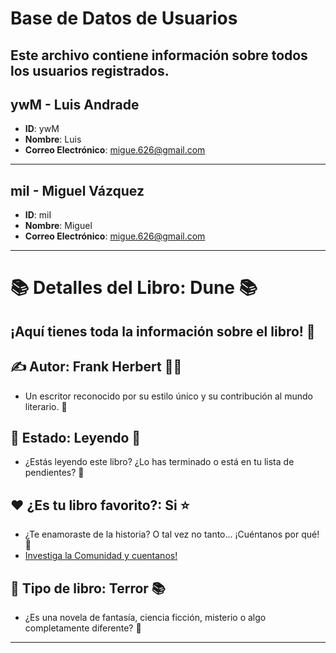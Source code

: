 # Base de Datos de Usuarios
Este archivo contiene información sobre todos los usuarios registrados.
---
## ywM - Luis Andrade
- **ID**: ywM
- **Nombre**: Luis
- **Correo Electrónico**: migue.626@gmail.com
---
## miI - Miguel Vázquez
- **ID**: miI
- **Nombre**: Miguel
- **Correo Electrónico**: migue.626@gmail.com
---
# 📚 **Detalles del Libro: Dune** 📚
¡Aquí tienes toda la información sobre el libro! 🌟
---

## ✍️ **Autor**: Frank Herbert 👨‍💻
- Un escritor reconocido por su estilo único y su contribución al mundo literario. 📖

## 📖 **Estado**: Leyendo 📌
- ¿Estás leyendo este libro? ¿Lo has terminado o está en tu lista de pendientes? 📅

## ❤️ **¿Es tu libro favorito?**: Si ⭐
- ¿Te enamoraste de la historia? O tal vez no tanto... ¡Cuéntanos por qué! 💬
- [Investiga la Comunidad y cuentanos!](https://github.com/savamidev/BookTrack/tree/15ec9e01d2d1cc4414761866cdc42dbf9581f510/Biblioteca)

## 🔖 **Tipo de libro**: Terror 📚
- ¿Es una novela de fantasía, ciencia ficción, misterio o algo completamente diferente? 🌠
---

